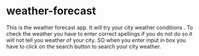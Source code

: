 # weather-forecast
This is the weather forecast app. It will try your city weather conditions . To check the weather you have to enter correct spellings if you do not do so it will not tell you weather of your city. SO when you enter input in box you  have to click on the search button to search your city weather. 

